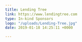 ```yaml
---
title: Lending Tree
link: https://www.lendingtree.com
type: In-kind Sponsors
logo: "/uploads/Lending-Tree.jpg"
date: 2019-01-18 14:25:11 +0000

---
```

